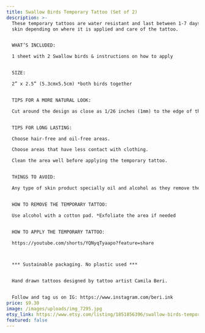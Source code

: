 ```yaml
---
title: Swallow Birds Temporary Tattoo (Set of 2)
description: >-
  These temporary tattoos are water resistant and last between 1-7 days on your
  skin depending on where it is applied and care of the tattoo. 


  WHAT’S INCLUDED: 

  1 sheet with 2 Swallow birds & instructions on how to apply  


  SIZE: 

  2” x 2.5” (5.3cmx5.5cm) *both birds together 


  TIPS FOR A MORE NATURAL LOOK:

  Cut around the design as close as 1/26 inches (1mm) to the edge of the tattoo. 


  TIPS FOR LONG LASTING:

  Choose hair-free and oil-free areas.

  Choose areas that have less contact with clothing.

  Clean the area well before applying the temporary tattoo.


  THINGS TO AVOID:

  Any type of skin product specially oil and alcohol as they remove the temporary tattoo.


  HOW TO REMOVE THE TEMPORARY TATTOO:

  Use alcohol with a cotton pad. *Exfoliate the area if needed


  HOW TO APPLY THE TEMPORARY TATTOO:

  https://youtube.com/shorts/YQNyqTyaapo?feature=share



  *** Sustainable packaging. No plastic used *** 


  Hand drawn tattoos designed by tattoo artist Camila Beri. 


  Follow and tag us on IG: https://www.instagram.com/beri.ink
price: $9.30
image: /images/uploads/img_7295.jpg
etsy_link: https://www.etsy.com/listing/1851856396/swallow-birds-temporary-tattoo-set-of-2?ref=listings_manager_grid
featured: false
---
```


